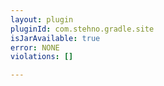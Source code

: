 ```yaml
---
layout: plugin
pluginId: com.stehno.gradle.site
isJarAvailable: true
error: NONE
violations: []

---
```

